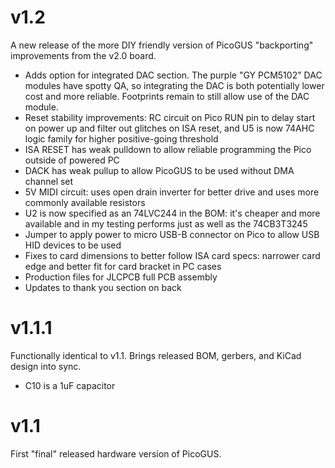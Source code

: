 # v1.2

A new release of the more DIY friendly version of PicoGUS "backporting" improvements from the v2.0 board.

* Adds option for integrated DAC section. The purple "GY PCM5102" DAC modules have spotty QA, so integrating the DAC is both potentially lower cost and more reliable. Footprints remain to still allow use of the DAC module.
* Reset stability improvements: RC circuit on Pico RUN pin to delay start on power up and filter out glitches on ISA reset, and U5 is now 74AHC logic family for higher positive-going threshold
* ISA RESET has weak pulldown to allow reliable programming the Pico outside of powered PC
* DACK has weak pullup to allow PicoGUS to be used without DMA channel set
* 5V MIDI circuit: uses open drain inverter for better drive and uses more commonly available resistors
* U2 is now specified as an 74LVC244 in the BOM: it's cheaper and more available and in my testing performs just as well as the 74CB3T3245
* Jumper to apply power to micro USB-B connector on Pico to allow USB HID devices to be used
* Fixes to card dimensions to better follow ISA card specs: narrower card edge and better fit for card bracket in PC cases
* Production files for JLCPCB full PCB assembly
* Updates to thank you section on back

# v1.1.1

Functionally identical to v1.1. Brings released BOM, gerbers, and KiCad design into sync.

* C10 is a 1uF capacitor

# v1.1

First "final" released hardware version of PicoGUS.
